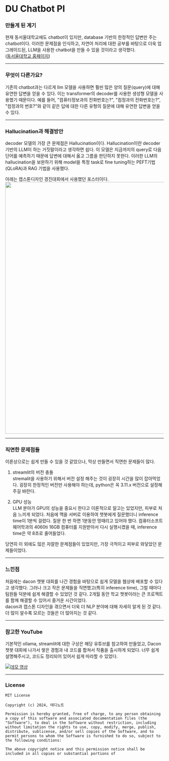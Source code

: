 # DU Chatbot PI  


### 만들게 된 계기
 현재 동서울대학교에도 chatbot이 있지만, database 기반의 한정적인 답변만 주는 chatbot이다. 이러한 문제점을 인식하고, 자연어 처리에 대한 공부를 바탕으로 더욱 업그레이드된, LLM을 사용한 chatbot을 만들 수 있을 것이라고 생각했다.  
([동서울대학교 홈페이지](https://www.du.ac.kr/main.do))  
***

### 무엇이 다른가요?
 기존의 chatbot과는 다르게 llm 모델을 사용하면 훨씬 많은 양의 질문(query)에 대해 유연한 답변을 얻을 수 있다. 이는 transformer의 decoder를 사용한 생성형 모델을 사용했기 때문이다. 예를 들어, "컴퓨터정보과의 전화번호는?", "컴정과의 전화번호는?", "컴정과의 번호?"와 같이 같은 답에 대한 다른 유형의 질문에 대해 유연한 답변을 얻을 수 있다.  
***

### Hallucination과 해결방안
  decoder 모델의 가장 큰 문제점은 Hallucination이다. Hallucination이란 decoder 기반의 LLM이 하는 거짓말이라고 생각하면 쉽다. 이 모델은 지금까지의 query로 다음 단어를 예측하기 때문에 답변에 대해서 옳고 그름을 판단하지 못한다. 이러한 LLM의 hallucination을 보완하기 위해 model을 특정 task로 fine tuning하는 PEFT기법(QLoRA)과 RAG 기법을 사용했다. 

  아래는 캡스톤디자인 경진대회에서 사용했던 포스터이다.  
<img src="https://github.com/user-attachments/assets/098ce8e2-2bdf-4165-975e-ed1f92ce0c77" width="600" height="800"/>
***  

### 직면한 문제점들
 이론상으로는 쉽게 만들 수 있을 것 같았으나, 막상 만들면서 직면한 문제들이 많다.  
1. streamlit의 버전 충돌  
 stremalit을 사용하기 위해서 버전 설정 해주는 것이 굉장히 시간을 많이 잡아먹었다. 굉장히 한정적인 버전만 사용해야 하는데, python은 꼭 3.11.x 버전으로 설정해주길 바란다.

2. GPU 성능  
 LLM 분야가 GPU의 성능을 중요시 한다고 이론적으로 알고는 있었지만, 피부로 처음 느끼게 되었다. 처음에 맥을 서버로 이용하여 챗봇에게 질문했더니 inference time이 1분씩 걸렸다. 질문 한 번 하면 1분동안 멍때리고 있어야 했다. 컴퓨터소프트웨어학과의 4060ti 16GB 컴퓨터를 지원받아서 다시 실행시켰을 때, inference time은 약 8초로 줄어들었다.  

 당연히 이 외에도 많은 자잘한 문제점들이 있었지만, 가장 극적이고 피부로 와닿았던 문제들이었다. 
***  

 ### 느낀점
  처음에는 dacon 챗봇 대회를 나간 경험을 바탕으로 쉽게 모델을 웹상에 배포할 수 있다고 생각했다. 그러나 크고 작은 문제들을 직면했고(특히 inference time), 그럴 때마다 팀원들 덕분에 쉽게 해결할 수 있었던 것 같다. 2개월 동안 학교 챗봇이라는 큰 프로젝트를 함께 해결할 수 있어서 즐거운 시간이었다.  
  dacon과 캡스톤 디자인을 겪으면서 더욱 더 NLP 분야에 대해 자세히 알게 된 것 같다. 더 많이 알수록 모르는 것들은 더 많아지는 것 같다. 
***  

### 참고한 YouTube
 기본적인 ollama, streamlit에 대한 구상은 해당 유튜브를 참고하여 만들었고, Dacon 챗봇 대회에 나가서 쌓은 경험과 내 코드를 합쳐서 작품을 출시하게 되었다. 너무 쉽게 설명해주시고, 코드도 정리되어 있어서 쉽게 따라할 수 있었다. 

[![데모 영상](https://img.youtube.com/vi/VkcaigvTrug/0.jpg)](https://youtu.be/VkcaigvTrug)
***  

### License
```
MIT License

Copyright (c) 2024, 테디노트

Permission is hereby granted, free of charge, to any person obtaining a copy of this software and associated documentation files (the "Software"), to deal in the Software without restriction, including without limitation the rights to use, copy, modify, merge, publish, distribute, sublicense, and/or sell copies of the Software, and to permit persons to whom the Software is furnished to do so, subject to the following conditions:

The above copyright notice and this permission notice shall be included in all copies or substantial portions of
